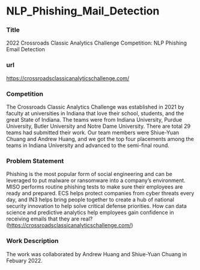 # NLP_Phishing_Mail_Detection

### Title
2022 Crossroads Classic Analytics Challenge Competition: NLP Phishing Email Detection

### url
https://crossroadsclassicanalyticschallenge.com/

### Competition
The Crossroads Classic Analytics Challenge was established in 2021 by faculty at universities in Indiana that love their school, students, and the great State of Indiana. The teams were from Indiana University, Purdue University, Butler University and Notre Dame University. There are total 29 teams had submitted their work. Our team members were Shiue-Yuan Chuang and Andrew Huang, and we got the top four placements among the teams in Indiana University and advanced to the semi-final round.

### Problem Statement
Phishing is the most popular form of social engineering and can be leveraged to put malware or ransomware into a company’s environment. MISO performs routine phishing tests to make sure their employees are ready and prepared. ECS helps protect companies from cyber threats every day, and IN3 helps bring people together to create a hub of national security innovation to help solve critical defense priorities. How can data science and predictive analytics help employees gain confidence in receiving emails that they are real? (https://crossroadsclassicanalyticschallenge.com/)

### Work Description
The work was collaborated by Andrew Huang and Shiue-Yuan Chuang in Febuary 2022.



